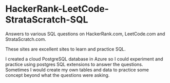 # HackerRank-LeetCode-StrataScratch-SQL

Answers to various SQL questions on HackerRank.com, LeetCode.com and StrataScratch.com.

These sites are excellent sites to learn and practice SQL.

I created a cloud PostgreSQL database in Azure so I could experiment and practice using postgres SQL extensions to answer the questions.
Sometimes I would create my own tables and data to practice some concept beyond what the questions were asking.

